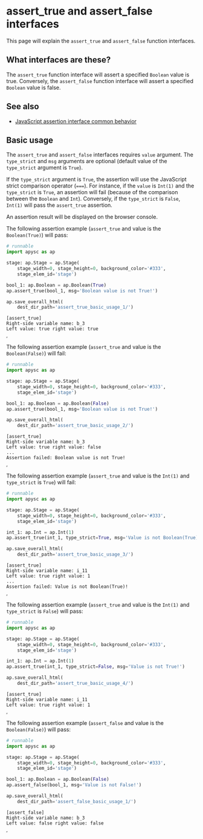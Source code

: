 # assert_true and assert_false interfaces

This page will explain the `assert_true` and `assert_false` function interfaces.

## What interfaces are these?

The `assert_true` function interface will assert a specified `Boolean` value is true. Conversely, the `assert_false` function interface will assert a specified `Boolean` value is false.

## See also

- [JavaScript assertion interface common behavior](assertion_common_behavior.md)

## Basic usage

The `assert_true` and `assert_false` interfaces requires `value` argument. The `type_strict` and `msg` arguments are optional (default value of the `type_strict` argument is `True`).

If the `type_strict` argument is `True`, the assertion will use the JavaScript strict comparison operator (`===`). For instance, if the `value` is `Int(1)` and the `type_strict` is `True`, an assertion will fail (because of the comparison between the `Boolean` and `Int`). Conversely, if the `type_strict` is `False`, `Int(1)` will pass the `assert_true` assertion.

An assertion result will be displayed on the browser console.

The following assertion example (`assert_true` and value is the `Boolean(True)`) will pass:

```py
# runnable
import apysc as ap

stage: ap.Stage = ap.Stage(
    stage_width=0, stage_height=0, background_color='#333',
    stage_elem_id='stage')

bool_1: ap.Boolean = ap.Boolean(True)
ap.assert_true(bool_1, msg='Boolean value is not True!')

ap.save_overall_html(
    dest_dir_path='assert_true_basic_usage_1/')
```

```
[assert_true]
Right-side variable name: b_3
Left value: true right value: true
```

<iframe src="static/assert_true_basic_usage_1/index.html" width="0" height="0"></iframe>

The following assertion example (`assert_true` and value is the `Boolean(False)`) will fail:

```py
# runnable
import apysc as ap

stage: ap.Stage = ap.Stage(
    stage_width=0, stage_height=0, background_color='#333',
    stage_elem_id='stage')

bool_1: ap.Boolean = ap.Boolean(False)
ap.assert_true(bool_1, msg='Boolean value is not True!')

ap.save_overall_html(
    dest_dir_path='assert_true_basic_usage_2/')
```

```
[assert_true]
Right-side variable name: b_3
Left value: true right value: false
...
Assertion failed: Boolean value is not True!
```

<iframe src="static/assert_true_basic_usage_2/index.html" width="0" height="0"></iframe>

The following assertion example (`assert_true` and value is the `Int(1)` and `type_strict` is `True`) will fail:

```py
# runnable
import apysc as ap

stage: ap.Stage = ap.Stage(
    stage_width=0, stage_height=0, background_color='#333',
    stage_elem_id='stage')

int_1: ap.Int = ap.Int(1)
ap.assert_true(int_1, type_strict=True, msg='Value is not Boolean(True)!')

ap.save_overall_html(
    dest_dir_path='assert_true_basic_usage_3/')
```

```
[assert_true]
Right-side variable name: i_11
Left value: true right value: 1
...
Assertion failed: Value is not Boolean(True)!
```

<iframe src="static/assert_true_basic_usage_3/index.html" width="0" height="0"></iframe>

The following assertion example (`assert_true` and value is the `Int(1)` and `type_strict` is `False`) will pass:

```py
# runnable
import apysc as ap

stage: ap.Stage = ap.Stage(
    stage_width=0, stage_height=0, background_color='#333',
    stage_elem_id='stage')

int_1: ap.Int = ap.Int(1)
ap.assert_true(int_1, type_strict=False, msg='Value is not True!')

ap.save_overall_html(
    dest_dir_path='assert_true_basic_usage_4/')
```

```
[assert_true]
Right-side variable name: i_11
Left value: true right value: 1
```

<iframe src="static/assert_true_basic_usage_4/index.html" width="0" height="0"></iframe>

The following assertion example (`assert_false` and value is the `Boolean(False)`) will pass:

```py
# runnable
import apysc as ap

stage: ap.Stage = ap.Stage(
    stage_width=0, stage_height=0, background_color='#333',
    stage_elem_id='stage')

bool_1: ap.Boolean = ap.Boolean(False)
ap.assert_false(bool_1, msg='Value is not False!')

ap.save_overall_html(
    dest_dir_path='assert_false_basic_usage_1/')
```

```
[assert_false]
Right-side variable name: b_3
Left value: false right value: false
```

<iframe src="static/assert_false_basic_usage_1/index.html" width="0" height="0"></iframe>
